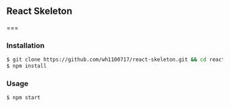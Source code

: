 ## React Skeleton

===

### Installation

```bash
$ git clone https://github.com/wh1100717/react-skeleton.git && cd react-skeleton
$ npm install
```

### Usage

```bash
$ npm start
```